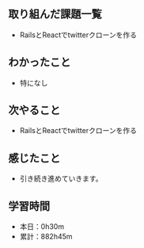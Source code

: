 ## 取り組んだ課題一覧
- RailsとReactでtwitterクローンを作る
## わかったこと
- 特になし
## 次やること
- RailsとReactでtwitterクローンを作る
## 感じたこと
- 引き続き進めていきます。
## 学習時間
- 本日：0h30m
- 累計：882h45m
